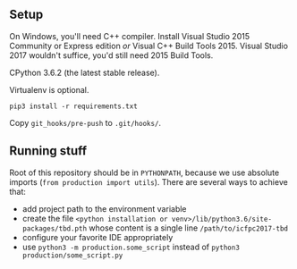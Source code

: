 ## Setup

On Windows, you'll need C++ compiler. Install Visual Studio 2015 Community or Express edition _or_ Visual C++ Build Tools 2015. Visual Studio 2017 wouldn't suffice, you'd still need 2015 Build Tools.

CPython 3.6.2 (the latest stable release).

Virtualenv is optional.

`pip3 install -r requirements.txt`

Copy `git_hooks/pre-push` to `.git/hooks/`.


## Running stuff

Root of this repository should be in `PYTHONPATH`, because we use absolute imports (`from production import utils`). There are several ways to achieve that:
  - add project path to the environment variable
  - create the file `<python installation or venv>/lib/python3.6/site-packages/tbd.pth` whose content is a single line `/path/to/icfpc2017-tbd`
  - configure your favorite IDE appropriately
  - use `python3 -m production.some_script` instead of `python3 production/some_script.py`
